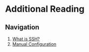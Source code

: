# Additional Reading

## Navigation
1. [What is SSH?](/docs/ssh.md)
2. [Manual Configuration](/docs/ssh.md)